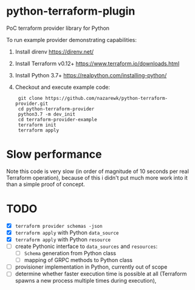 # python-terraform-plugin
PoC terraform provider library for Python

To run example provider demonstrating capabilities:

1. Install direnv https://direnv.net/
2. Install Terraform v0.12+ https://www.terraform.io/downloads.html
3. Install Python 3.7+ https://realpython.com/installing-python/

4. Checkout and execute example code:

        git clone https://github.com/nazarewk/python-terraform-provider.git
        cd python-terraform-provider
        python3.7 -m dev_init
        cd terraform-provider-example
        terraform init
        terraform apply

# Slow performance
Note this code is very slow (in order of magnitude of 10 seconds per real Terraform operation), because of this i didn't put much more work into it than a simple proof of concept.

# TODO

- [x] `terraform provider schemas -json`
- [x] `terraform apply` with Python `data_source`
- [x] `terraform apply` with Python `resource`
- [ ] create Pythonic interface to `data_sources` and `resources`:
    - [ ] `Schema` generation from Python class
    - [ ] mapping of GRPC methods to Python class
- [ ] provisioner implementation in Python, currently out of scope
- [ ] determine whether faster execution time is possible at all (Terraform
    spawns a new process multiple times during execution),
